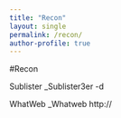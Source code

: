 ```yaml
---
title: "Recon"
layout: single
permalink: /recon/
author-profile: true
---
```


#Recon

Sublister
_Sublister3er -d <domain>

WhatWeb
_Whatweb http://<domain>
